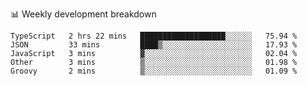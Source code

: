 📊 Weekly development breakdown
<!--START_SECTION:waka-->
```text
TypeScript   2 hrs 22 mins   ███████████████████░░░░░░   75.94 % 
JSON         33 mins         ████▒░░░░░░░░░░░░░░░░░░░░   17.93 % 
JavaScript   3 mins          ▓░░░░░░░░░░░░░░░░░░░░░░░░   02.04 % 
Other        3 mins          ▒░░░░░░░░░░░░░░░░░░░░░░░░   01.98 % 
Groovy       2 mins          ▒░░░░░░░░░░░░░░░░░░░░░░░░   01.09 % 
```
<!--END_SECTION:waka-->

